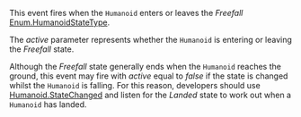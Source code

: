 This event fires when the `Humanoid` enters or leaves the *Freefall* [Enum.HumanoidStateType](https://developer.roblox.com/search#stq=HumanoidStateType).

The *active* parameter represents whether the `Humanoid` is entering or leaving the *Freefall* state.

Although the *Freefall* state generally ends when the `Humanoid` reaches the ground, this event may fire with *active* equal to *false* if the state is changed whilst the `Humanoid` is falling. For this reason, developers should use [Humanoid.StateChanged](https://developer.roblox.com/api-reference/event/Humanoid/StateChanged) and listen for the *Landed* state to work out when a `Humanoid` has landed.